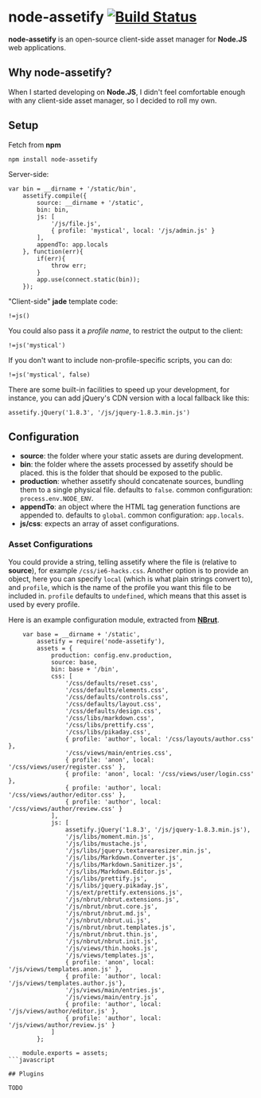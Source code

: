 # node-assetify [![Build Status](https://travis-ci.org/bevacqua/node-assetify.png?branch=master)](https://travis-ci.org/bevacqua/node-assetify)

**node-assetify** is an open-source client-side asset manager for **Node.JS** web applications.

## Why node-assetify?

When I started developing on **Node.JS**, I didn't feel comfortable enough with any client-side asset manager, so I decided to roll my own.

## Setup

Fetch from **npm**

    npm install node-assetify

Server-side:

    var bin = __dirname + '/static/bin',
        assetify.compile({
            source: __dirname + '/static',
            bin: bin,
            js: [
                '/js/file.js',
                { profile: 'mystical', local: '/js/admin.js' }
            ],
            appendTo: app.locals
        }, function(err){
            if(err){
                throw err;
            }
            app.use(connect.static(bin));
        });


"Client-side" **jade** template code:

    !=js()

You could also pass it a _profile name_, to restrict the output to the client:

    !=js('mystical')

If you don't want to include non-profile-specific scripts, you can do:

    !=js('mystical', false)

There are some built-in facilities to speed up your development, for instance, you can add jQuery's CDN version with a local fallback like this:

    assetify.jQuery('1.8.3', '/js/jquery-1.8.3.min.js')

## Configuration

 - **source**: the folder where your static assets are during development.
 - **bin**: the folder where the assets processed by assetify should be placed. this is the folder that should be exposed to the public.
 - **production**: whether assetify should concatenate sources, bundling them to a single physical file. defaults to `false`. common configuration: `process.env.NODE_ENV`.
 - **appendTo**: an object where the HTML tag generation functions are appended to. defaults to `global`. common configuration: `app.locals`.
 - **js/css**: expects an array of asset configurations.

### Asset Configurations

You could provide a string, telling assetify where the file is (relative to **source**), for example `/css/ie6-hacks.css`.
Another option is to provide an object, here you can specify `local` (which is what plain strings convert to), and `profile`, which is the name of the profile you want this file to be included in. `profile` defaults to `undefined`, which means that this asset is used by every profile.

Here is an example configuration module, extracted from [**NBrut**](https://github.com/bevacqua/NBrut "NBrut Node.JS Blogging Engine").

```
    var base = __dirname + '/static',
        assetify = require('node-assetify'),
        assets = {
            production: config.env.production,
            source: base,
            bin: base + '/bin',
            css: [
                '/css/defaults/reset.css',
                '/css/defaults/elements.css',
                '/css/defaults/controls.css',
                '/css/defaults/layout.css',
                '/css/defaults/design.css',
                '/css/libs/markdown.css',
                '/css/libs/prettify.css',
                '/css/libs/pikaday.css',
                { profile: 'author', local: '/css/layouts/author.css' },
                '/css/views/main/entries.css',
                { profile: 'anon', local: '/css/views/user/register.css' },
                { profile: 'anon', local: '/css/views/user/login.css' },
                { profile: 'author', local: '/css/views/author/editor.css' },
                { profile: 'author', local: '/css/views/author/review.css' }
            ],
            js: [
                assetify.jQuery('1.8.3', '/js/jquery-1.8.3.min.js'),
                '/js/libs/moment.min.js',
                '/js/libs/mustache.js',
                '/js/libs/jquery.textarearesizer.min.js',
                '/js/libs/Markdown.Converter.js',
                '/js/libs/Markdown.Sanitizer.js',
                '/js/libs/Markdown.Editor.js',
                '/js/libs/prettify.js',
                '/js/libs/jquery.pikaday.js',
                '/js/ext/prettify.extensions.js',
                '/js/nbrut/nbrut.extensions.js',
                '/js/nbrut/nbrut.core.js',
                '/js/nbrut/nbrut.md.js',
                '/js/nbrut/nbrut.ui.js',
                '/js/nbrut/nbrut.templates.js',
                '/js/nbrut/nbrut.thin.js',
                '/js/nbrut/nbrut.init.js',
                '/js/views/thin.hooks.js',
                '/js/views/templates.js',
                { profile: 'anon', local: '/js/views/templates.anon.js' },
                { profile: 'author', local: '/js/views/templates.author.js'},
                '/js/views/main/entries.js',
                '/js/views/main/entry.js',
                { profile: 'author', local: '/js/views/author/editor.js' },
                { profile: 'author', local: '/js/views/author/review.js' }
            ]
        };

    module.exports = assets;
```javascript

## Plugins

TODO